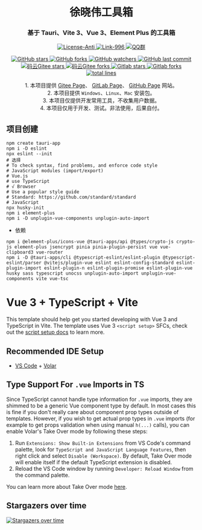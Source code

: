 <div align="center" style="text-align: center;">
    <h1>徐晓伟工具箱</h1>
    <h3>基于 Tauri、Vite 3、Vue 3、Element Plus 的工具箱</h3>
    <a target="_blank" href="https://github.com/996icu/996.ICU/blob/master/LICENSE">
        <img alt="License-Anti" src="https://img.shields.io/badge/License-Anti 996-blue.svg">
    </a>
    <a target="_blank" href="https://996.icu/#/zh_CN">
        <img alt="Link-996" src="https://img.shields.io/badge/Link-996.icu-red.svg">
    </a>
    <a target="_blank" href="https://qm.qq.com/cgi-bin/qm/qr?k=ZieC6s1WB4njfVbrDHYgoNS8YpT26VtF&jump_from=webapi">
        <img alt="QQ群" src="https://img.shields.io/badge/QQ群-696503132-blue.svg"/>
    </a>
</div>

<p></p>

<div align="center" style="text-align: center;">
<a target="_blank" href="https://github.com/xuxiaowei-tools/xuxiaowei-tools">
    <img alt="GitHub stars" src="https://img.shields.io/github/stars/xuxiaowei-tools/xuxiaowei-tools?logo=github">
  </a>

  <a target="_blank" href="https://github.com/xuxiaowei-tools/xuxiaowei-tools">
    <img alt="GitHub forks" src="https://img.shields.io/github/forks/xuxiaowei-tools/xuxiaowei-tools?logo=github">
  </a>

  <a target="_blank" href="https://github.com/xuxiaowei-tools/xuxiaowei-tools">
    <img alt="GitHub watchers" src="https://img.shields.io/github/watchers/xuxiaowei-tools/xuxiaowei-tools?logo=github">
  </a>

  <a target="_blank" href="https://github.com/xuxiaowei-tools/xuxiaowei-tools">
    <img alt="GitHub last commit" src="https://img.shields.io/github/last-commit/xuxiaowei-tools/xuxiaowei-tools">
  </a>

  <a target="_blank" href="https://gitee.com/xuxiaowei-tools/xuxiaowei-tools">
    <img alt="码云Gitee stars" src="https://gitee.com/xuxiaowei-tools/xuxiaowei-tools/badge/star.svg?theme=blue">
  </a>

  <a target="_blank" href="https://gitee.com/xuxiaowei-tools/xuxiaowei-tools">
    <img alt="码云Gitee forks" src="https://gitee.com/xuxiaowei-tools/xuxiaowei-tools/badge/fork.svg?theme=blue">
  </a>

  <a target="_blank" href="https://gitlab.com/xuxiaowei-tools/xuxiaowei-tools">
    <img alt="Gitlab stars" src="https://badgen.net/gitlab/stars/xuxiaowei-tools/xuxiaowei-tools?icon=gitlab">
  </a>

  <a target="_blank" href="https://gitlab.com/xuxiaowei-tools/xuxiaowei-tools">
    <img alt="Gitlab forks" src="https://badgen.net/gitlab/forks/xuxiaowei-tools/xuxiaowei-tools?icon=gitlab">
  </a>

  <a target="_blank" href="https://github.com/xuxiaowei-tools/xuxiaowei-tools">
    <img alt="total lines" src="https://tokei.rs/b1/github/xuxiaowei-tools/xuxiaowei-tools">
  </a>

</div>

<p></p>

<div align="center" style="text-align: center;">
   <div>
      1. 本项目提供
         <a target="_blank" href="https://xuxiaowei-tools.gitee.io">Gitee Page</a>、
         <a target="_blank" href="https://xuxiaowei-tools.gitlab.io">GitLab Page</a>、
         <a target="_blank" href="https://xuxiaowei-tools.github.io">GitHub Page</a>
         网站。
   </div>
   <div>
      2. 本项目提供 <code>Windows</code>、<code>Linux</code>、<code>Mac</code> 安装包。
   </div>
   <div>
      3. 本项目仅提供开发常用工具，不收集用户数据。
   </div>
   <div>
      4. 本项目仅用于开发、测试。非法使用，后果自付。
   </div>
</div>

<p></p>

## 项目创建

```shell
npm create tauri-app
npm i -D eslint
npx eslint --init
# 选择
# To check syntax, find problems, and enforce code style
# JavaScript modules (import/export)
# Vue.js
# use TypeScript
# √ Browser
# Use a popular style guide
# Standard: https://github.com/standard/standard
# JavaScript
npx husky-init
npm i element-plus
npm i -D unplugin-vue-components unplugin-auto-import
```

- 依赖

```shell
npm i @element-plus/icons-vue @tauri-apps/api @types/crypto-js crypto-js element-plus jsencrypt pinia pinia-plugin-persist vue vue-clipboard3 vue-router
npm i -D @tauri-apps/cli @typescript-eslint/eslint-plugin @typescript-eslint/parser @vitejs/plugin-vue eslint eslint-config-standard eslint-plugin-import eslint-plugin-n eslint-plugin-promise eslint-plugin-vue husky sass typescript unocss unplugin-auto-import unplugin-vue-components vite vue-tsc
```

# Vue 3 + TypeScript + Vite

This template should help get you started developing with Vue 3 and TypeScript in Vite. The template uses Vue
3 `<script setup>` SFCs, check out
the [script setup docs](https://v3.vuejs.org/api/sfc-script-setup.html#sfc-script-setup) to learn more.

## Recommended IDE Setup

- [VS Code](https://code.visualstudio.com/) + [Volar](https://marketplace.visualstudio.com/items?itemName=Vue.volar)

## Type Support For `.vue` Imports in TS

Since TypeScript cannot handle type information for `.vue` imports, they are shimmed to be a generic Vue component type
by default. In most cases this is fine if you don't really care about component prop types outside of templates.
However, if you wish to get actual prop types in `.vue` imports (for example to get props validation when using
manual `h(...)` calls), you can enable Volar's Take Over mode by following these steps:

1. Run `Extensions: Show Built-in Extensions` from VS Code's command palette, look
   for `TypeScript and JavaScript Language Features`, then right click and select `Disable (Workspace)`. By default,
   Take Over mode will enable itself if the default TypeScript extension is disabled.
2. Reload the VS Code window by running `Developer: Reload Window` from the command palette.

You can learn more about Take Over mode [here](https://github.com/johnsoncodehk/volar/discussions/471).

## Stargazers over time

[![Stargazers over time](https://starchart.cc/xuxiaowei-tools/xuxiaowei-tools.svg)](https://starchart.cc/xuxiaowei-tools/xuxiaowei-tools)
